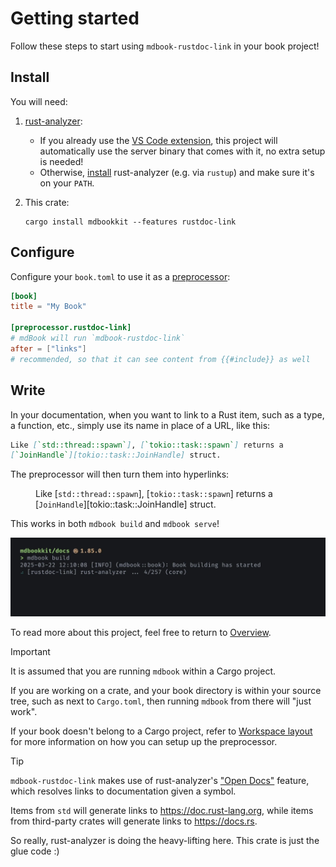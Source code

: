 # Getting started

Follow these steps to start using `mdbook-rustdoc-link` in your book project!

## Install

You will need:

1. [rust-analyzer]:

   - If you already use the [VS Code extension][ra-extension], this project will
     automatically use the server binary that comes with it, no extra setup is needed!
   - Otherwise, [install][ra-install] rust-analyzer (e.g. via `rustup`) and make sure
     it's on your `PATH`.

2. This crate:

   ```
   cargo install mdbookkit --features rustdoc-link
   ```

## Configure

Configure your `book.toml` to use it as a [preprocessor]:

```toml
[book]
title = "My Book"

[preprocessor.rustdoc-link]
# mdBook will run `mdbook-rustdoc-link`
after = ["links"]
# recommended, so that it can see content from {{#include}} as well
```

## Write

In your documentation, when you want to link to a Rust item, such as a type, a function,
etc., simply use its name in place of a URL, like this:

```md
Like [`std::thread::spawn`], [`tokio::task::spawn`] returns a
[`JoinHandle`][tokio::task::JoinHandle] struct.
```

The preprocessor will then turn them into hyperlinks:

<figure class="fig-text">

Like [`std::thread::spawn`], [`tokio::task::spawn`] returns a
[`JoinHandle`][tokio::task::JoinHandle] struct.

</figure>

This works in both `mdbook build` and `mdbook serve`!

![screen recording of mdbook-rustdoc-link during mdbook build](media/screencap.webp)

To read more about this project, feel free to return to
[Overview](../rustdoc-link.md#overview).

> [!IMPORTANT]
>
> It is assumed that you are running `mdbook` within a Cargo project.
>
> If you are working on a crate, and your book directory is within your source tree,
> such as next to `Cargo.toml`, then running `mdbook` from there will "just work".
>
> If your book doesn't belong to a Cargo project, refer to
> [Workspace layout](workspace-layout.md) for more information on how you can setup up
> the preprocessor.

> [!TIP]
>
> `mdbook-rustdoc-link` makes use of rust-analyzer's ["Open Docs"][open-docs] feature,
> which resolves links to documentation given a symbol.
>
> Items from `std` will generate links to <https://doc.rust-lang.org>, while items from
> third-party crates will generate links to <https://docs.rs>.
>
> So really, rust-analyzer is doing the heavy-lifting here. This crate is just the glue
> code :)

<!-- prettier-ignore-start -->

[preprocessor]: https://rust-lang.github.io/mdBook/format/configuration/preprocessors.html
[rust-analyzer]: https://rust-analyzer.github.io/
[ra-install]: https://rust-analyzer.github.io/book/rust_analyzer_binary.html
[open-docs]: https://rust-analyzer.github.io/book/features.html#open-docs
[ra-extension]: https://marketplace.visualstudio.com/items?itemName=rust-lang.rust-analyzer

<!-- prettier-ignore-end -->
